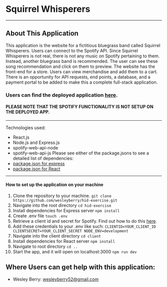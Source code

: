 # Squirrel Whisperers
- - -
## About This Application
This application is the website for a fictitious bluegrass band called Squirrel Whisperers. Users can connect to the Spotify API. Since Squirrel Whisperers is not real, there is not any music on Spotify pertaining to them. Instead, another bluegrass band is recommended. The user can see these song recommendation and click on them to preview.
The website has the front-end for a store. Users can view merchandise and add them to a cart. There is an opportunity for API requests, end points, a database, and a payment portal to be added to make this a complete full-stack application.

### Users can find the deployed application [here](https://pure-brook-92293.herokuapp.com/).
#### PLEASE NOTE THAT THE SPOTIFY FUNCTIONALITY IS NOT SETUP ON THE DEPLOYED APP.
- - -
Technologies used:
* React.js
* Node.js and Express.js
* spotify-web-api-node
* spotify-web-api-js
Please see either of the package.jsons to see a detailed list of dependencies:
* [package.json for express](/package.json)
* [package.json for React](/client/package.json)
- - -
#### How to set up the application on your machine
1. Clone the repository to your machine.
`git clone https://github.com/wesleyberry/hid-exercise.git`
2. Navigate into the root directory
`cd hid-exercise`
3. Install dependencies for Express server
`npm install`
4. Create .env file
`touch .env`
5. Retrieve a client id and secret for Spotify. Find out how to do this [here](https://developer.spotify.com/documentation/web-api/quick-start/).
6. Add these credentials to your .env like such:
`
CLIENTID=YOUR_CLIENT_ID
CLIENTSECRET=YOUR_CLIENT_SECRET
NODE_ENV=development
`
7. Navigate into the client directory 
`cd client`
8. Install dependencies for React server
`npm install`
9. Navigate to root directory
`cd ..`
10. Start the app, and it will open on localhost:3000
`npm run dev`
## Where Users can get help with this application:
* Wesley Berry: wesleyberry52@gmail.com
